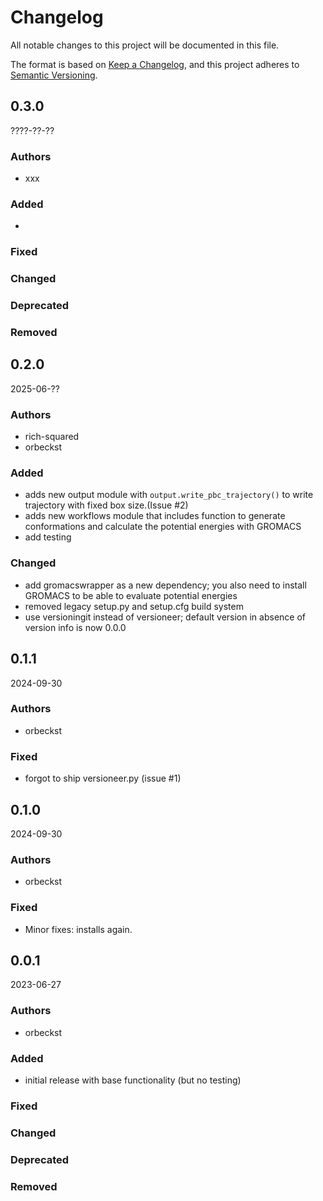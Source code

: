 # Changelog
All notable changes to this project will be documented in this file.

The format is based on [Keep a Changelog](https://keepachangelog.com/en/1.0.0/),
and this project adheres to [Semantic Versioning](https://semver.org/spec/v2.0.0.html).

<!--
The rules for this file:
  * entries are sorted newest-first.
  * summarize sets of changes - don't reproduce every git log comment here.
  * don't ever delete anything.
  * keep the format consistent:
    * do not use tabs but use spaces for formatting
    * 79 char width
    * YYYY-MM-DD date format (following ISO 8601)
  * accompany each entry with github issue/PR number (Issue #xyz)
-->

## 0.3.0

????-??-??

### Authors
- xxx

### Added
- 

### Fixed
<!-- Bug Fixes -->

### Changed
<!-- Changes In Existing Functionality -->

### Deprecated
<!-- Soon-To-Be Removed Features -->

### Removed
<!-- Removed Features -->

## 0.2.0

2025-06-??

### Authors
- rich-squared
- orbeckst

### Added
- adds new output module with `output.write_pbc_trajectory()` to write trajectory with fixed box size.(Issue #2)
- adds new workflows module that includes function to generate conformations and calculate the potential energies with GROMACS
- add testing

### Changed
- add gromacswrapper as a new dependency; you also need to install GROMACS to be able to evaluate potential energies
- removed legacy setup.py and setup.cfg build system
- use versioningit instead of versioneer; default version in absence of version info is now 0.0.0

## 0.1.1

2024-09-30

### Authors
<!-- GitHub usernames of contributors to this release -->
- orbeckst

### Fixed
- forgot to ship versioneer.py (issue #1)


## 0.1.0

2024-09-30

### Authors
<!-- GitHub usernames of contributors to this release -->
- orbeckst

### Fixed
- Minor fixes: installs again.


## 0.0.1

2023-06-27

### Authors
<!-- GitHub usernames of contributors to this release -->
- orbeckst

### Added
- initial release with base functionality (but no testing)

### Fixed
<!-- Bug fixes -->

### Changed
<!-- Changes in existing functionality -->

### Deprecated
<!-- Soon-to-be removed features -->

### Removed
<!-- Removed features -->
